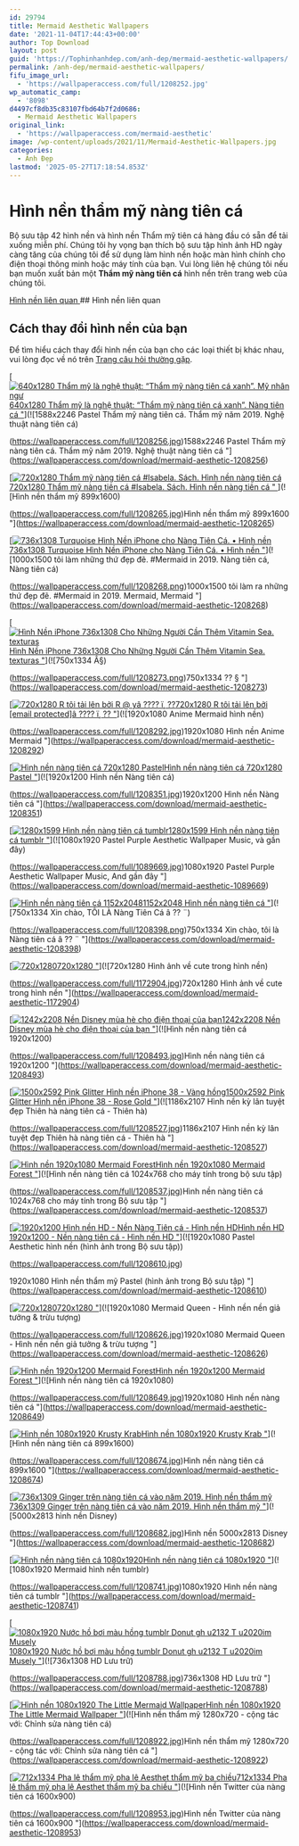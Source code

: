 ```yaml
---
id: 29794
title: Mermaid Aesthetic Wallpapers
date: '2021-11-04T17:44:43+00:00'
author: Top Download
layout: post
guid: 'https://Tophinhanhdep.com/anh-dep/mermaid-aesthetic-wallpapers/'
permalink: /anh-dep/mermaid-aesthetic-wallpapers/
fifu_image_url:
  - 'https://wallpaperaccess.com/full/1208252.jpg'
wp_automatic_camp:
  - '8098'
d4497cf8db35c83107fbd64b7f2d0686:
  - Mermaid Aesthetic Wallpapers
original_link:
  - 'https://wallpaperaccess.com/mermaid-aesthetic'
image: /wp-content/uploads/2021/11/Mermaid-Aesthetic-Wallpapers.jpg
categories:
  - Ảnh Đẹp
lastmod: '2025-05-27T17:18:54.853Z'
---
```

# Hình nền thẩm mỹ nàng tiên cá

Bộ sưu tập 42 hình nền và hình nền Thẩm mỹ tiên cá hàng đầu có sẵn để tải xuống miễn phí. Chúng tôi hy vọng bạn thích bộ sưu tập hình ảnh HD ngày càng tăng của chúng tôi để sử dụng làm hình nền hoặc màn hình chính cho điện thoại thông minh hoặc máy tính của bạn. Vui lòng liên hệ chúng tôi nếu bạn muốn xuất bản một **Thẩm mỹ nàng tiên cá** hình nền trên trang web của chúng tôi.

[Hình nền liên quan ](#related) ## Hình nền liên quan

## Cách thay đổi hình nền của bạn

Để tìm hiểu cách thay đổi hình nền của bạn cho các loại thiết bị khác nhau, vui lòng đọc về nó trên [Trang câu hỏi thường gặp](https://tophinhanhdep.com/faq/).

  
[[![640x1280 Thẩm mỹ là nghệ thuật: “Thẩm mỹ nàng tiên cá xanh”.  Mỹ nhân ngư](https://wallpaperaccess.com/full/1208252.jpg)640x1280 Thẩm mỹ là nghệ thuật: “Thẩm mỹ nàng tiên cá xanh”. Nàng tiên cá "](https://wallpaperaccess.com/download/mermaid-aesthetic-1208252)](![1588x2246 Pastel Thẩm mỹ nàng tiên cá.  Thẩm mỹ năm 2019. Nghệ thuật nàng tiên cá)

(https://wallpaperaccess.com/full/1208256.jpg)1588x2246 Pastel Thẩm mỹ nàng tiên cá. Thẩm mỹ năm 2019. Nghệ thuật nàng tiên cá "](https://wallpaperaccess.com/download/mermaid-aesthetic-1208256)

[[![720x1280 Thẩm mỹ nàng tiên cá #Isabela.  Sách.  Hình nền nàng tiên cá](https://wallpaperaccess.com/full/1208261.jpg)720x1280 Thẩm mỹ nàng tiên cá #Isabela. Sách. Hình nền nàng tiên cá " ](https://wallpaperaccess.com/download/mermaid-aesthetic-1208261)](![Hình nền thẩm mỹ 899x1600)

(https://wallpaperaccess.com/full/1208265.jpg)Hình nền thẩm mỹ 899x1600 "](https://wallpaperaccess.com/download/mermaid-aesthetic-1208265)

[[![736x1308 Turquoise Hình Nền iPhone cho Nàng Tiên Cá.  • Hình nền](https://wallpaperaccess.com/full/753976.jpg)736x1308 Turquoise Hình Nền iPhone cho Nàng Tiên Cá. • Hình nền "](https://wallpaperaccess.com/download/mermaid-aesthetic-753976)](![1000x1500 tôi làm những thứ đẹp đẽ.  #Mermaid in 2019. Nàng tiên cá, Nàng tiên cá)

(https://wallpaperaccess.com/full/1208268.png)1000x1500 tôi làm ra những thứ đẹp đẽ. #Mermaid in 2019. Mermaid, Mermaid "](https://wallpaperaccess.com/download/mermaid-aesthetic-1208268)

[[![Hình Nền iPhone 736x1308 Cho Những Người Cần Thêm Vitamin Sea.  texturas](https://wallpaperaccess.com/full/923023.jpg)Hình Nền iPhone 736x1308 Cho Những Người Cần Thêm Vitamin Sea. texturas "](https://wallpaperaccess.com/download/mermaid-aesthetic-923023)](![750x1334 Â§)

(https://wallpaperaccess.com/full/1208273.png)750x1334 ?? § "](https://wallpaperaccess.com/download/mermaid-aesthetic-1208273)

[[![720x1280 R tôi tải lên bởi R @ yâ ???? ï¸ ??](https://wallpaperaccess.com/full/1208286.jpg)720x1280 R tôi tải lên bởi \[email protected\]â ???? ï¸ ?? "](https://wallpaperaccess.com/download/mermaid-aesthetic-1208286)](![1920x1080 Anime Mermaid hình nền)

(https://wallpaperaccess.com/full/1208292.jpg)1920x1080 Hình nền Anime Mermaid "](https://wallpaperaccess.com/download/mermaid-aesthetic-1208292)

[[![Hình nền nàng tiên cá 720x1280 Pastel](https://wallpaperaccess.com/full/1208299.jpg)Hình nền nàng tiên cá 720x1280 Pastel "](https://wallpaperaccess.com/download/mermaid-aesthetic-1208299)](![1920x1200 Hình nền Nàng tiên cá)

(https://wallpaperaccess.com/full/1208351.jpg)1920x1200 Hình nền Nàng tiên cá "](https://wallpaperaccess.com/download/mermaid-aesthetic-1208351)

[[![1280x1599 Hình nền nàng tiên cá tumblr](https://wallpaperaccess.com/full/1208365.jpg)1280x1599 Hình nền nàng tiên cá tumblr "](https://wallpaperaccess.com/download/mermaid-aesthetic-1208365)](![1080x1920 Pastel Purple Aesthetic Wallpaper Music, và gần đây)

(https://wallpaperaccess.com/full/1089669.jpg)1080x1920 Pastel Purple Aesthetic Wallpaper Music, And gần đây "](https://wallpaperaccess.com/download/mermaid-aesthetic-1089669)

[[![Hình nền nàng tiên cá 1152x2048](https://wallpaperaccess.com/full/1208382.jpg)1152x2048 Hình nền nàng tiên cá "](https://wallpaperaccess.com/download/mermaid-aesthetic-1208382)](![750x1334 Xin chào, TÔI LÀ Nàng Tiên Cá â ?? ¨)

(https://wallpaperaccess.com/full/1208398.png)750x1334 Xin chào, tôi là Nàng tiên cá â ?? ¨ "](https://wallpaperaccess.com/download/mermaid-aesthetic-1208398)

[[![720x1280 ](https://wallpaperaccess.com/full/1170162.jpg)720x1280 "](https://wallpaperaccess.com/download/mermaid-aesthetic-1170162)](![720x1280 Hình ảnh về cute trong hình nền)

(https://wallpaperaccess.com/full/1172904.jpg)720x1280 Hình ảnh về cute trong hình nền "](https://wallpaperaccess.com/download/mermaid-aesthetic-1172904)

[[![1242x2208 Nền Disney mùa hè cho điện thoại của bạn](https://wallpaperaccess.com/full/310611.jpg)1242x2208 Nền Disney mùa hè cho điện thoại của bạn "](https://wallpaperaccess.com/download/mermaid-aesthetic-310611)](![Hình nền nàng tiên cá 1920x1200)

(https://wallpaperaccess.com/full/1208493.jpg)Hình nền nàng tiên cá 1920x1200 "](https://wallpaperaccess.com/download/mermaid-aesthetic-1208493)

[[![1500x2592 Pink Glitter Hình nền iPhone 38 - Vàng hồng](https://wallpaperaccess.com/full/1153870.jpg)1500x2592 Pink Glitter Hình nền iPhone 38 - Rose Gold "](https://wallpaperaccess.com/download/mermaid-aesthetic-1153870)](![1186x2107 Hình nền kỳ lân tuyệt đẹp Thiên hà nàng tiên cá - Thiên hà)

(https://wallpaperaccess.com/full/1208527.jpg)1186x2107 Hình nền kỳ lân tuyệt đẹp Thiên hà nàng tiên cá - Thiên hà "](https://wallpaperaccess.com/download/mermaid-aesthetic-1208527)

[[![Hình nền 1920x1080 Mermaid Forest](https://wallpaperaccess.com/full/1208533.jpg)Hình nền 1920x1080 Mermaid Forest "](https://wallpaperaccess.com/download/mermaid-aesthetic-1208533)](![Hình nền nàng tiên cá 1024x768 cho máy tính trong bộ sưu tập)

(https://wallpaperaccess.com/full/1208537.jpg)Hình nền nàng tiên cá 1024x768 cho máy tính trong Bộ sưu tập "](https://wallpaperaccess.com/download/mermaid-aesthetic-1208537)

[[![1920x1200 Hình nền HD - Nền Nàng Tiên cá - Hình nền HD](https://wallpaperaccess.com/full/1208556.png)Hình nền HD 1920x1200 - Nền nàng tiên cá - Hình nền HD "](https://wallpaperaccess.com/download/mermaid-aesthetic-1208556)](![1920x1080 Pastel Aesthetic hình nền (hình ảnh trong Bộ sưu tập))

(https://wallpaperaccess.com/full/1208610.jpg)

1920x1080 Hình nền thẩm mỹ Pastel (hình ảnh trong Bộ sưu tập) "](https://wallpaperaccess.com/download/mermaid-aesthetic-1208610)

[[![720x1280 ](https://wallpaperaccess.com/full/1170148.jpg)720x1280 "](https://wallpaperaccess.com/download/mermaid-aesthetic-1170148)](![1920x1080 Mermaid Queen - Hình nền nền giả tưởng & trừu tượng)

(https://wallpaperaccess.com/full/1208626.jpg)1920x1080 Mermaid Queen - Hình nền nền giả tưởng &amp; trừu tượng "](https://wallpaperaccess.com/download/mermaid-aesthetic-1208626)

[[![Hình nền 1920x1200 Mermaid Forest](https://wallpaperaccess.com/full/1208644.jpg)Hình nền 1920x1200 Mermaid Forest "](https://wallpaperaccess.com/download/mermaid-aesthetic-1208644)](![Hình nền nàng tiên cá 1920x1080)

(https://wallpaperaccess.com/full/1208649.jpg)1920x1080 Hình nền nàng tiên cá "](https://wallpaperaccess.com/download/mermaid-aesthetic-1208649)

[[![Hình nền 1080x1920 Krusty Krab](https://wallpaperaccess.com/full/1208671.png)Hình nền 1080x1920 Krusty Krab "](https://wallpaperaccess.com/download/mermaid-aesthetic-1208671)](![Hình nền nàng tiên cá 899x1600)

(https://wallpaperaccess.com/full/1208674.jpg)Hình nền nàng tiên cá 899x1600 "](https://wallpaperaccess.com/download/mermaid-aesthetic-1208674)

[[![736x1309 Ginger trên nàng tiên cá vào năm 2019. Hình nền thẩm mỹ](https://wallpaperaccess.com/full/1208678.jpg)736x1309 Ginger trên nàng tiên cá vào năm 2019. Hình nền thẩm mỹ "](https://wallpaperaccess.com/download/mermaid-aesthetic-1208678)](![5000x2813 hình nền Disney)

(https://wallpaperaccess.com/full/1208682.jpg)Hình nền 5000x2813 Disney "](https://wallpaperaccess.com/download/mermaid-aesthetic-1208682)

[[![Hình nền nàng tiên cá 1080x1920](https://wallpaperaccess.com/full/1208703.jpg)Hình nền nàng tiên cá 1080x1920 "](https://wallpaperaccess.com/download/mermaid-aesthetic-1208703)](![1080x1920 Mermaid hình nền tumblr)

(https://wallpaperaccess.com/full/1208741.jpg)1080x1920 Hình nền nàng tiên cá tumblr "](https://wallpaperaccess.com/download/mermaid-aesthetic-1208741)

[[![1080x1920 Nước hồ bơi màu hồng tumblr Donut gh u2132 T u2020im Musely](https://wallpaperaccess.com/full/1208779.jpg)1080x1920 Nước hồ bơi màu hồng tumblr Donut gh u2132 T u2020im Musely "](https://wallpaperaccess.com/download/mermaid-aesthetic-1208779)](![736x1308 HD Lưu trữ)

(https://wallpaperaccess.com/full/1208788.jpg)736x1308 HD Lưu trữ "](https://wallpaperaccess.com/download/mermaid-aesthetic-1208788)

[[![Hình nền 1080x1920 The Little Mermaid Wallpaper](https://wallpaperaccess.com/full/1208897.jpg)Hình nền 1080x1920 The Little Mermaid Wallpaper "](https://wallpaperaccess.com/download/mermaid-aesthetic-1208897)](![Hình nền thẩm mỹ 1280x720 - cộng tác với: Chỉnh sửa nàng tiên cá)

(https://wallpaperaccess.com/full/1208922.jpg)Hình nền thẩm mỹ 1280x720 - cộng tác với: Chỉnh sửa nàng tiên cá "](https://wallpaperaccess.com/download/mermaid-aesthetic-1208922)

[[![712x1334 Pha lê thẩm mỹ pha lê Aesthet thẩm mỹ ba chiều](https://wallpaperaccess.com/full/1208926.jpg)712x1334 Pha lê thẩm mỹ pha lê Aesthet thẩm mỹ ba chiều "](https://wallpaperaccess.com/download/mermaid-aesthetic-1208926)](![Hình nền Twitter của nàng tiên cá 1600x900)

(https://wallpaperaccess.com/full/1208953.jpg)Hình nền Twitter của nàng tiên cá 1600x900 "](https://wallpaperaccess.com/download/mermaid-aesthetic-1208953)

